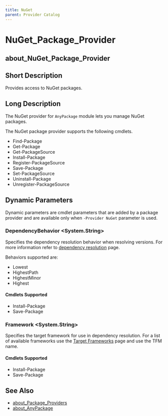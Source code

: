 ```yaml
---
title: NuGet
parent: Provider Catalog
---
```


# NuGet_Package_Provider

## about_NuGet_Package_Provider

## Short Description

Provides access to NuGet packages.

## Long Description

The NuGet provider for `AnyPackage` module lets you manage NuGet packages.

The NuGet package provider supports the following cmdlets.

- Find-Package
- Get-Package
- Get-PackageSource
- Install-Package
- Register-PackageSource
- Save-Package
- Set-PackageSource
- Uninstall-Package
- Unregister-PackageSource

## Dynamic Parameters

Dynamic parameters are cmdlet parameters that are added by a package provider
and are available only when `-Provider NuGet` parameter is used.

### DependencyBehavior \<System.String\>

Specifies the dependency resolution behavior when resolving versions. For more
information refer to [dependency resolution] page.

Behaviors supported are:

- Lowest
- HighestPath
- HighestMinor
- Highest

#### Cmdlets Supported

- Install-Package
- Save-Package

### Framework \<System.String\>

Specifies the target framework for use in dependency resolution. For a list of
available frameworks use the [Target Frameworks][framework] page and use the TFM
name.

#### Cmdlets Supported

- Install-Package
- Save-Package

## See Also

- [about_Package_Providers](../../reference/about_Package_Providers.md)
- [about_AnyPackage](../../reference/about_AnyPackage.md)

[framework]: https://learn.microsoft.com/en-us/nuget/reference/target-frameworks
[dependency resolution]: https://learn.microsoft.com/en-us/nuget/concepts/dependency-resolution